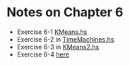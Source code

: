 # Notes on Chapter 6

* Exercise 6-1 [KMeans.hs](./src/Chapter06/KMeans.hs)
* Exercise 6-2 in [TimeMachines.hs](./src/Chapter06/Lens/TimeMachines.hs)
* Exercise 6-3 in [KMeans2.hs](./src/Chapter06/KMeans2.hs)
* Exercise 6-4 [here](./2020_04_06_21.45.54.pdf)
